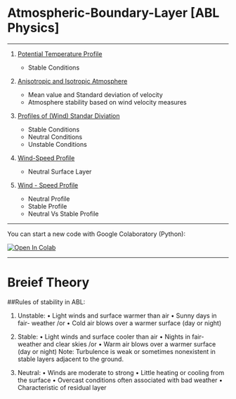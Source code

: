 # Atmospheric-Boundary-Layer [ABL Physics]

--------------
1. [Potential Temperature Profile](https://github.com/costpetrides/Atmospheric-Boundary-Layer/blob/main/Potential-Temperature-Profile.ipynb)
    - Stable  Conditions

2. [Anisotropic and Isotropic Atmosphere](https://github.com/costpetrides/Atmospheric-Boundary-Layer/blob/main/Atmosphere-Stability.ipynb)
   - Mean value and Standard deviation of velocity
   - Atmosphere stability based on wind velocity measures
 

3. [Profiles of (Wind) Standar Diviation](https://github.com/costpetrides/Atmospheric-Boundary-Layer/blob/main/Profiles-%20Standar-Diviation.ipynb)
   - Stable  Conditions
   - Neutral Conditions
   - Unstable Conditions
   
4. [Wind-Speed Profile](https://github.com/costpetrides/Atmospheric-Boundary-Layer/blob/main/Wind%20-%20Speed%20Profile.ipynb)
   - Neutral  Surface Layer

5. [Wind - Speed Profile](https://github.com/costpetrides/Atmospheric-Boundary-Layer/blob/main/Wind%20-%20Speed%20Profile.ipynb)
   - Neutral Profile
   - Stable  Profile
   - Neutral Vs Stable Profile

------
   
You can start  a new code with Google Colaboratory (Python): 
   
[![Open In Colab](https://colab.research.google.com/assets/colab-badge.svg)](https://colab.research.google.com/github/googlecolab/colabtools/blob/master/notebooks/colab-github-demo.ipynb)
____
# Breief Theory


##Rules of stability in ABL:

1.	Unstable:
•	Light winds and surface warmer than air 
•	Sunny days in fair- weather /or
•	Cold air blows over a warmer surface (day or night)

2.	Stable:
•	Light winds and surface cooler than air 
•	Nights in fair- weather and clear skies /or 
•	Warm air blows over a warmer surface (day or night)
Note: Turbulence is weak or sometimes nonexistent in stable layers adjacent to the ground. 
3.	Neutral:
•	Winds are moderate to strong
•	Little heating or cooling from the surface
•	Overcast conditions often associated with bad weather 
•	Characteristic of residual layer 
